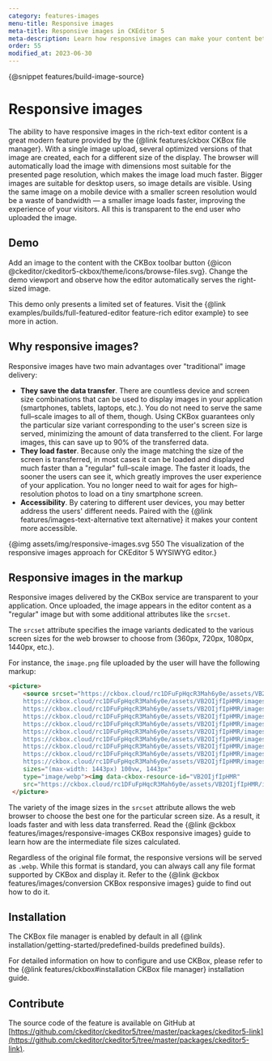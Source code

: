 ```yaml
---
category: features-images
menu-title: Responsive images
meta-title: Responsive images in CKEditor 5
meta-description: Learn how responsive images can make your content better.
order: 55
modified_at: 2023-06-30
---
```

{@snippet features/build-image-source}

# Responsive images

The ability to have responsive images in the rich-text editor content is a great modern feature provided by the {@link features/ckbox CKBox file manager}. With a single image upload, several optimized versions of that image are created, each for a different size of the display. The browser will automatically load the image with dimensions most suitable for the presented page resolution, which makes the image load much faster. Bigger images are suitable for desktop users, so image details are visible. Using the same image on a mobile device with a smaller screen resolution would be a waste of bandwidth — a smaller image loads faster, improving the experience of your visitors. All this is transparent to the end user who uploaded the image.

## Demo

Add an image to the content with the CKBox toolbar button {@icon @ckeditor/ckeditor5-ckbox/theme/icons/browse-files.svg}. Change the demo viewport and observe how the editor automatically serves the right-sized image. 

<!-- {@snippet features/image-link} -->

<info-box info>
	This demo only presents a limited set of features. Visit the {@link examples/builds/full-featured-editor feature-rich editor example} to see more in action.
</info-box>


## Why responsive images?

Responsive images have two main advantages over "traditional" image delivery:

* **They save the data transfer**. There are countless device and screen size combinations that can be used to display images in your application (smartphones, tablets, laptops, etc.). You do not need to serve the same full–scale images to all of them, though. Using CKBox guarantees only the particular size variant corresponding to the user's screen size is served, minimizing the amount of data transferred to the client. For large images, this can save up to 90% of the transferred data.
* **They load faster**. Because only the image matching the size of the screen is transferred, in most cases it can be loaded and displayed much faster than a "regular" full–scale image. The faster it loads, the sooner the users can see it, which greatly improves the user experience of your application. You no longer need to wait for ages for high–resolution photos to load on a tiny smartphone screen.
* **Accessibility**. By catering to different user devices, you may better address the users' different needs. Paired with the {@link features/images-text-alternative text alternative} it makes your content more accessible.

{@img assets/img/responsive-images.svg 550 The visualization of the responsive images approach for CKEditor 5 WYSIWYG editor.}

## Responsive images in the markup

Responsive images delivered by the CKBox service are transparent to your application. Once uploaded, the image appears in the editor content as a "regular" image but with some additional attributes like the `srcset`.

The `srcset` attribute specifies the image variants dedicated to the various screen sizes for the web browser to choose from (360px, 720px, 1080px, 1440px, etc.).

For instance, the `image.png` file uploaded by the user will have the following markup:

```html
<picture>
	<source srcset="https://ckbox.cloud/rc1DFuFpHqcR3Mah6y0e/assets/VB2OIjfIpHMR/images/147.webp  147w,
	https://ckbox.cloud/rc1DFuFpHqcR3Mah6y0e/assets/VB2OIjfIpHMR/images/291.webp  291w,
	https://ckbox.cloud/rc1DFuFpHqcR3Mah6y0e/assets/VB2OIjfIpHMR/images/435.webp  435w,
	https://ckbox.cloud/rc1DFuFpHqcR3Mah6y0e/assets/VB2OIjfIpHMR/images/579.webp  579w,
	https://ckbox.cloud/rc1DFuFpHqcR3Mah6y0e/assets/VB2OIjfIpHMR/images/723.webp  723w,
	https://ckbox.cloud/rc1DFuFpHqcR3Mah6y0e/assets/VB2OIjfIpHMR/images/867.webp  867w,
	https://ckbox.cloud/rc1DFuFpHqcR3Mah6y0e/assets/VB2OIjfIpHMR/images/1011.webp  1011w,
	https://ckbox.cloud/rc1DFuFpHqcR3Mah6y0e/assets/VB2OIjfIpHMR/images/1155.webp  1155w,
	https://ckbox.cloud/rc1DFuFpHqcR3Mah6y0e/assets/VB2OIjfIpHMR/images/1299.webp  1299w,
	https://ckbox.cloud/rc1DFuFpHqcR3Mah6y0e/assets/VB2OIjfIpHMR/images/1443.webp 1443w"
	sizes="(max-width: 1443px) 100vw, 1443px"
	type="image/webp"><img data-ckbox-resource-id="VB2OIjfIpHMR"
	src="https://ckbox.cloud/rc1DFuFpHqcR3Mah6y0e/assets/VB2OIjfIpHMR/images/1443.png">
 </picture>
```

The variety of the image sizes in the `srcset` attribute allows the web browser to choose the best one for the particular screen size. As a result, it loads faster and with less data transferred. Read the {@link @ckbox features/images/responsive-images CKBox responsive images} guide to learn how are the intermediate file sizes calculated.

Regardless of the original file format, the responsive versions will be served as `.webp`. While this format is standard, you can always call any file format supported by CKBox and display it. Refer to the {@link @ckbox features/images/conversion CKBox responsive images} guide to find out how to do it.

## Installation

<info-box>
	The CKBox file manager is enabled by default in all {@link installation/getting-started/predefined-builds predefined builds}.
</info-box>

For detailed information on how to configure and use CKBox, please refer to the {@link features/ckbox#installation CKBox file manager} installation guide.


## Contribute

The source code of the feature is available on GitHub at [https://github.com/ckeditor/ckeditor5/tree/master/packages/ckeditor5-link](https://github.com/ckeditor/ckeditor5/tree/master/packages/ckeditor5-link).
